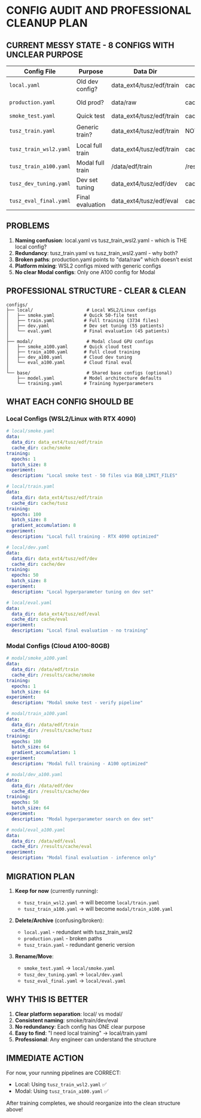 # CONFIG AUDIT AND PROFESSIONAL CLEANUP PLAN

## CURRENT MESSY STATE - 8 CONFIGS WITH UNCLEAR PURPOSE

| Config File | Purpose | Data Dir | Cache Dir | Status |
|-------------|---------|----------|-----------|---------|
| `local.yaml` | Old dev config? | data_ext4/tusz/edf/train | cache | ❓ UNCLEAR |
| `production.yaml` | Old prod? | data/raw | cache | ❌ BROKEN PATH |
| `smoke_test.yaml` | Quick test | data_ext4/tusz/edf/train | cache/smoke | ✅ FIXED |
| `tusz_train.yaml` | Generic train? | data_ext4/tusz/edf/train | NOT SET | ❓ REDUNDANT? |
| `tusz_train_wsl2.yaml` | Local full train | data_ext4/tusz/edf/train | cache/tusz | ✅ RUNNING |
| `tusz_train_a100.yaml` | Modal full train | /data/edf/train | /results/cache/tusz | ✅ RUNNING |
| `tusz_dev_tuning.yaml` | Dev set tuning | data_ext4/tusz/edf/dev | cache/dev_tuning | ✅ CLEAR |
| `tusz_eval_final.yaml` | Final evaluation | data_ext4/tusz/edf/eval | cache/eval_final | ✅ CLEAR |

## PROBLEMS

1. **Naming confusion**: local.yaml vs tusz_train_wsl2.yaml - which is THE local config?
2. **Redundancy**: tusz_train.yaml vs tusz_train_wsl2.yaml - why both?
3. **Broken paths**: production.yaml points to "data/raw" which doesn't exist
4. **Platform mixing**: WSL2 configs mixed with generic configs
5. **No clear Modal configs**: Only one A100 config for Modal

## PROFESSIONAL STRUCTURE - CLEAR & CLEAN

```
configs/
├── local/                    # Local WSL2/Linux configs
│   ├── smoke.yaml           # Quick 50-file test
│   ├── train.yaml           # Full training (3734 files)
│   ├── dev.yaml             # Dev set tuning (55 patients)
│   └── eval.yaml            # Final evaluation (45 patients)
│
├── modal/                    # Modal cloud GPU configs
│   ├── smoke_a100.yaml      # Quick cloud test
│   ├── train_a100.yaml      # Full cloud training
│   ├── dev_a100.yaml        # Cloud dev tuning
│   └── eval_a100.yaml       # Cloud final eval
│
└── base/                     # Shared base configs (optional)
    ├── model.yaml           # Model architecture defaults
    └── training.yaml        # Training hyperparameters
```

## WHAT EACH CONFIG SHOULD BE

### Local Configs (WSL2/Linux with RTX 4090)
```yaml
# local/smoke.yaml
data:
  data_dir: data_ext4/tusz/edf/train
  cache_dir: cache/smoke
training:
  epochs: 1
  batch_size: 8
experiment:
  description: "Local smoke test - 50 files via BGB_LIMIT_FILES"

# local/train.yaml
data:
  data_dir: data_ext4/tusz/edf/train
  cache_dir: cache/tusz
training:
  epochs: 100
  batch_size: 8
  gradient_accumulation: 8
experiment:
  description: "Local full training - RTX 4090 optimized"

# local/dev.yaml
data:
  data_dir: data_ext4/tusz/edf/dev
  cache_dir: cache/dev
training:
  epochs: 50
  batch_size: 8
experiment:
  description: "Local hyperparameter tuning on dev set"

# local/eval.yaml
data:
  data_dir: data_ext4/tusz/edf/eval
  cache_dir: cache/eval
experiment:
  description: "Local final evaluation - no training"
```

### Modal Configs (Cloud A100-80GB)
```yaml
# modal/smoke_a100.yaml
data:
  data_dir: /data/edf/train
  cache_dir: /results/cache/smoke
training:
  epochs: 1
  batch_size: 64
experiment:
  description: "Modal smoke test - verify pipeline"

# modal/train_a100.yaml
data:
  data_dir: /data/edf/train
  cache_dir: /results/cache/tusz
training:
  epochs: 100
  batch_size: 64
  gradient_accumulation: 1
experiment:
  description: "Modal full training - A100 optimized"

# modal/dev_a100.yaml
data:
  data_dir: /data/edf/dev
  cache_dir: /results/cache/dev
training:
  epochs: 50
  batch_size: 64
experiment:
  description: "Modal hyperparameter search on dev set"

# modal/eval_a100.yaml
data:
  data_dir: /data/edf/eval
  cache_dir: /results/cache/eval
experiment:
  description: "Modal final evaluation - inference only"
```

## MIGRATION PLAN

1. **Keep for now** (currently running):
   - `tusz_train_wsl2.yaml` → will become `local/train.yaml`
   - `tusz_train_a100.yaml` → will become `modal/train_a100.yaml`

2. **Delete/Archive** (confusing/broken):
   - `local.yaml` - redundant with tusz_train_wsl2
   - `production.yaml` - broken paths
   - `tusz_train.yaml` - redundant generic version

3. **Rename/Move**:
   - `smoke_test.yaml` → `local/smoke.yaml`
   - `tusz_dev_tuning.yaml` → `local/dev.yaml`
   - `tusz_eval_final.yaml` → `local/eval.yaml`

## WHY THIS IS BETTER

1. **Clear platform separation**: local/ vs modal/
2. **Consistent naming**: smoke/train/dev/eval
3. **No redundancy**: Each config has ONE clear purpose
4. **Easy to find**: "I need local training" → local/train.yaml
5. **Professional**: Any engineer can understand the structure

## IMMEDIATE ACTION

For now, your running pipelines are CORRECT:
- Local: Using `tusz_train_wsl2.yaml` ✅
- Modal: Using `tusz_train_a100.yaml` ✅

After training completes, we should reorganize into the clean structure above!